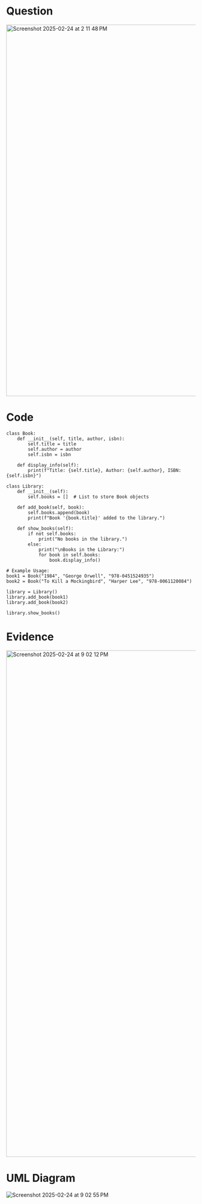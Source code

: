 # Question
<img width="985" alt="Screenshot 2025-02-24 at 2 11 48 PM" src="https://github.com/user-attachments/assets/4ebb0b5f-fe7f-4eb8-838a-b78a4ae561fa" />


# Code

```.python
class Book:
    def __init__(self, title, author, isbn):
        self.title = title
        self.author = author
        self.isbn = isbn

    def display_info(self):
        print(f"Title: {self.title}, Author: {self.author}, ISBN: {self.isbn}")

class Library:
    def __init__(self):
        self.books = []  # List to store Book objects

    def add_book(self, book):
        self.books.append(book)
        print(f"Book '{book.title}' added to the library.")

    def show_books(self):
        if not self.books:
            print("No books in the library.")
        else:
            print("\nBooks in the Library:")
            for book in self.books:
                book.display_info()

# Example Usage:
book1 = Book("1984", "George Orwell", "978-0451524935")
book2 = Book("To Kill a Mockingbird", "Harper Lee", "978-0061120084")

library = Library()
library.add_book(book1)
library.add_book(book2)

library.show_books()

```
# Evidence

<img width="1343" alt="Screenshot 2025-02-24 at 9 02 12 PM" src="https://github.com/user-attachments/assets/bb37fce9-b9d5-4572-970b-53e70384b850" />

# UML Diagram

![Screenshot 2025-02-24 at 9 02 55 PM](https://github.com/user-attachments/assets/7ed9d3ca-4424-4c6c-9fe4-203e686c48d4)





